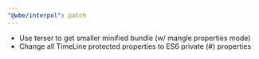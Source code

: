 ```yaml
---
"@wbe/interpol": patch
---
```


- Use terser to get smaller minified bundle (w/ mangle properties mode)
- Change all TimeLine protected properties to ES6 private (#) properties
